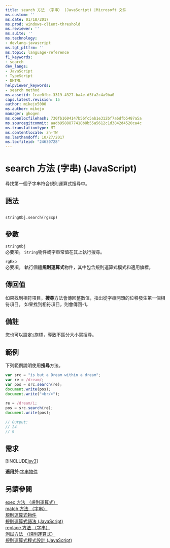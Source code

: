 ```yaml
---
title: search 方法 （字串） (JavaScript) |Microsoft 文件
ms.custom: ''
ms.date: 01/18/2017
ms.prod: windows-client-threshold
ms.reviewer: ''
ms.suite: ''
ms.technology:
- devlang-javascript
ms.tgt_pltfrm: ''
ms.topic: language-reference
f1_keywords:
- search
dev_langs:
- JavaScript
- TypeScript
- DHTML
helpviewer_keywords:
- search method
ms.assetid: 1cae0fbc-3319-4327-ba4e-d5fa2c4a9ba0
caps.latest.revision: 15
author: mikejo5000
ms.author: mikejo
manager: ghogen
ms.openlocfilehash: 730fb1604147b56fc5ab1e312bf7a6dfb5487a5a
ms.sourcegitcommit: aadb9588877418b8b55a5612c1d3842d4520ca4c
ms.translationtype: MT
ms.contentlocale: zh-TW
ms.lasthandoff: 10/27/2017
ms.locfileid: "24639728"
---
```

# <a name="search-method-string-javascript"></a>search 方法 (字串) (JavaScript)
尋找第一個子字串符合規則運算式搜尋中。  
  
## <a name="syntax"></a>語法  
  
```  
  
stringObj.search(rgExp)   
```  
  
## <a name="parameters"></a>參數  
 `stringObj`  
 必要項。 `String`物件或字串常值在其上執行搜尋。  
  
 `rgExp`  
 必要項。 執行個體**規則運算式**物件，其中包含規則運算式模式和適用旗標。  
  
## <a name="return-value"></a>傳回值  
 如果找到相符項目，**搜尋**方法會傳回整數值，指出從字串開頭的位移發生第一個相符項目。 如果找到相符項目，則會傳回-1。  
  
## <a name="remarks"></a>備註  
 您也可以設定`i`旗標，導致不區分大小寫搜尋。  
  
## <a name="example"></a>範例  
 下列範例說明使用**搜尋**方法。  
  
```JavaScript  
var src = "is but a Dream within a dream";  
var re = /dream/;  
var pos = src.search(re);  
document.write(pos);  
document.write("<br/>");  
  
re = /dream/i;  
pos = src.search(re);  
document.write(pos);  
  
// Output:   
// 24   
// 9  
```  
  
## <a name="requirements"></a>需求  
 [!INCLUDE[jsv3](../../javascript/reference/includes/jsv3-md.md)]  
  
 **適用於**:[字串物件](../../javascript/reference/string-object-javascript.md)  
  
## <a name="see-also"></a>另請參閱  
 [exec 方法 （規則運算式）](../../javascript/reference/exec-method-regular-expression-javascript.md)   
 [match 方法 （字串）](../../javascript/reference/match-method-string-javascript.md)   
 [規則運算式物件](../../javascript/reference/regular-expression-object-javascript.md)   
 [規則運算式語法 (JavaScript)](http://msdn.microsoft.com/en-us/ab0766e1-7037-45ed-aa23-706f58358c0e)   
 [replace 方法 （字串）](../../javascript/reference/replace-method-string-javascript.md)   
 [測試方法 （規則運算式）](../../javascript/reference/test-method-regular-expression-javascript.md)   
 [規則運算式程式設計 (JavaScript)](http://msdn.microsoft.com/en-us/3b62e27c-4f07-4726-a95b-6e841807bfaf)